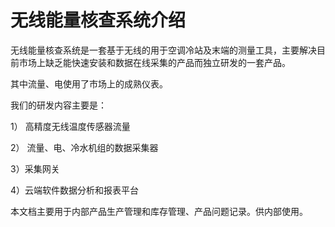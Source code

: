 # 无线能量核查系统介绍

无线能量核查系统是一套基于无线的用于空调冷站及末端的测量工具，主要解决目前市场上缺乏能快速安装和数据在线采集的产品而独立研发的一套产品。

其中流量、电使用了市场上的成熟仪表。

我们的研发内容主要是：

1） 高精度无线温度传感器流量

2） 流量、电、冷水机组的数据采集器

3）采集网关

4）云端软件数据分析和报表平台

本文档主要用于内部产品生产管理和库存管理、产品问题记录。供内部使用。

